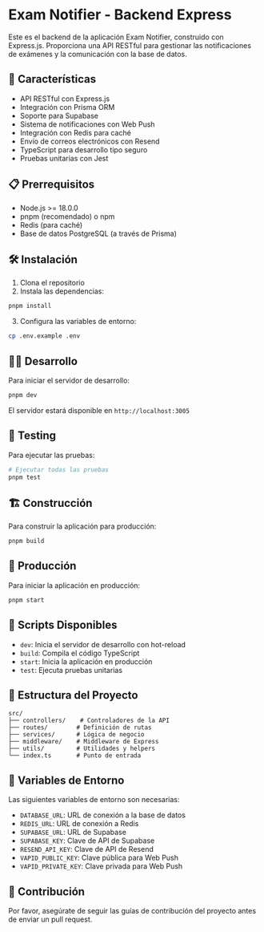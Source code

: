 # Exam Notifier - Backend Express

Este es el backend de la aplicación Exam Notifier, construido con Express.js. Proporciona una API RESTful para gestionar las notificaciones de exámenes y la comunicación con la base de datos.

## 🚀 Características

- API RESTful con Express.js
- Integración con Prisma ORM
- Soporte para Supabase
- Sistema de notificaciones con Web Push
- Integración con Redis para caché
- Envío de correos electrónicos con Resend
- TypeScript para desarrollo tipo seguro
- Pruebas unitarias con Jest

## 📋 Prerrequisitos

- Node.js >= 18.0.0
- pnpm (recomendado) o npm
- Redis (para caché)
- Base de datos PostgreSQL (a través de Prisma)

## 🛠️ Instalación

1. Clona el repositorio
2. Instala las dependencias:
```bash
pnpm install
```

3. Configura las variables de entorno:
```bash
cp .env.example .env
```

## 🏃‍♂️ Desarrollo

Para iniciar el servidor de desarrollo:

```bash
pnpm dev
```

El servidor estará disponible en `http://localhost:3005`

## 🧪 Testing

Para ejecutar las pruebas:

```bash
# Ejecutar todas las pruebas
pnpm test

```

## 🏗️ Construcción

Para construir la aplicación para producción:

```bash
pnpm build
```

## 🚀 Producción

Para iniciar la aplicación en producción:

```bash
pnpm start
```

## 🔧 Scripts Disponibles

- `dev`: Inicia el servidor de desarrollo con hot-reload
- `build`: Compila el código TypeScript
- `start`: Inicia la aplicación en producción
- `test`: Ejecuta pruebas unitarias

## 📁 Estructura del Proyecto

```
src/
├── controllers/    # Controladores de la API
├── routes/        # Definición de rutas
├── services/      # Lógica de negocio
├── middleware/    # Middleware de Express
├── utils/         # Utilidades y helpers
└── index.ts       # Punto de entrada
```

## 🔐 Variables de Entorno

Las siguientes variables de entorno son necesarias:

- `DATABASE_URL`: URL de conexión a la base de datos
- `REDIS_URL`: URL de conexión a Redis
- `SUPABASE_URL`: URL de Supabase
- `SUPABASE_KEY`: Clave de API de Supabase
- `RESEND_API_KEY`: Clave de API de Resend
- `VAPID_PUBLIC_KEY`: Clave pública para Web Push
- `VAPID_PRIVATE_KEY`: Clave privada para Web Push

## 👥 Contribución

Por favor, asegúrate de seguir las guías de contribución del proyecto antes de enviar un pull request.